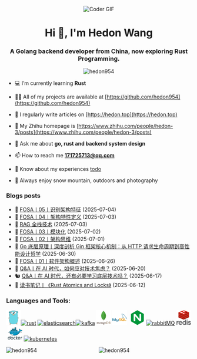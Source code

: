 <p align="center"><img  src="https://media.giphy.com/media/SWoSkN6DxTszqIKEqv/giphy.gif" alt="Coder GIF" width="500"></p>

<h1 align="center">Hi 👋, I'm Hedon Wang</h1>
<h3 align="center">A Golang backend developer from China, now exploring Rust Programming.</h3>

<p align="center"> <img src="https://komarev.com/ghpvc/?username=hedon954&label=Profile%20views&color=0e75b6&style=flat" alt="hedon954" /> </p>

- :computer: I’m currently learning **Rust**

- 👨‍💻 All of my projects are available at [https://github.com/hedon954](https://github.com/hedon954)

- 📝 I regularly write articles on [https://hedon.top](https://hedon.top)
  
- 🍞 My Zhihu homepage is [https://www.zhihu.com/people/hedon-3/posts](https://www.zhihu.com/people/hedon-3/posts)

- 💬 Ask me about **go, rust and backend system design**

- 📫 How to reach me **171725713@qq.com**

- 📄 Know about my experiences [todo](todo)

- :mount_fuji: Always enjoy snow mountain, outdoors and photography

### Blogs posts

<!-- BLOG-POST-LIST:START -->
 - 🎃 [FOSA丨05丨识别架构特征](https://hedon.top/2025/07/04/fosa-ch5/) (2025-07-04)
 - 🐌 [FOSA丨04丨架构特性定义](https://hedon.top/2025/07/03/fosa-ch4/) (2025-07-03)
 - 🦁 [RAG 全栈技术](https://hedon.top/2025/07/03/ai-rag-tech-complete/) (2025-07-03)
 - 🍯 [FOSA丨03丨模块化](https://hedon.top/2025/07/02/fosa-ch3/) (2025-07-02)
 - 🍭 [FOSA丨02丨架构思维](https://hedon.top/2025/07/01/fosa-ch2/) (2025-07-01)
 - 🤯 [Go 底层原理丨深度剖析 Gin 框架核心机制：从 HTTP 请求生命周期到高性能设计哲学](https://hedon.top/2025/06/30/go-gin/) (2025-06-30)
 - 🍄 [FOSA丨01丨软件架构概述](https://hedon.top/2025/06/26/fosa-ch1/) (2025-06-26)
 - 🐧 [Q&amp;A丨在 AI 时代，如何应对技术焦虑？](https://hedon.top/2025/06/21/qa-how-to-deal-with-tech-anxiety-in-ai-era/) (2025-06-20)
 - 🐿️ [Q&amp;A丨在 AI 时代，还有必要学习底层技术吗？](https://hedon.top/2025/06/17/qa-should-learn-underlying-principles-in-ai-era/) (2025-06-17)
 - 🍯 [读书笔记丨《Rust Atomics and Locks》](https://hedon.top/2025/06/12/note-rust-atomics-and-locks/) (2025-06-12)<!-- BLOG-POST-LIST:END -->

<h3 align="left">Languages and Tools:</h3>
<p align="left">  

<a href="https://golang.org" target="_blank" rel="noreferrer"> <img src="https://raw.githubusercontent.com/devicons/devicon/master/icons/go/go-original.svg" alt="go" width="40" height="40"/></a><a href="https://www.rust-lang.org" target="_blank" rel="noreferrer"><img src="https://www.rust-lang.org/static/images/rust-logo-blk.svg" alt="rust" width="40" height="40"/></a>&nbsp;<a href="https://www.elastic.co" target="_blank" rel="noreferrer"><img src="https://www.vectorlogo.zone/logos/elastic/elastic-icon.svg" alt="elasticsearch" width="40" height="40"/></a><a href="https://kafka.apache.org/" target="_blank" rel="noreferrer"><img src="https://www.vectorlogo.zone/logos/apache_kafka/apache_kafka-icon.svg" alt="kafka" width="40" height="40"/></a>&nbsp;<a href="https://www.mongodb.com/" target="_blank" rel="noreferrer"><img src="https://raw.githubusercontent.com/devicons/devicon/master/icons/mongodb/mongodb-original-wordmark.svg" alt="mongodb" width="40" height="40"/></a>&nbsp;<a href="https://www.mysql.com/" target="_blank" rel="noreferrer"><img src="https://raw.githubusercontent.com/devicons/devicon/master/icons/mysql/mysql-original-wordmark.svg" alt="mysql" width="40" height="40"/></a>&nbsp;&nbsp;<a href="https://www.nginx.com" target="_blank" rel="noreferrer"><img src="https://raw.githubusercontent.com/devicons/devicon/master/icons/nginx/nginx-original.svg" alt="nginx" width="40" height="40"/></a>&nbsp;<a href="https://www.rabbitmq.com" target="_blank" rel="noreferrer"><img src="https://www.vectorlogo.zone/logos/rabbitmq/rabbitmq-icon.svg" alt="rabbitMQ" width="40" height="40"/></a>&nbsp;<a href="https://redis.io" target="_blank" rel="noreferrer"><img src="https://raw.githubusercontent.com/devicons/devicon/master/icons/redis/redis-original-wordmark.svg" alt="redis" width="40" height="40"/></a>&nbsp;<a href="https://www.docker.com/" target="_blank" rel="noreferrer"><img src="https://raw.githubusercontent.com/devicons/devicon/master/icons/docker/docker-original-wordmark.svg" alt="docker" width="40" height="40"/></a>&nbsp;<a href="https://kubernetes.io" target="_blank" rel="noreferrer"><img src="https://www.vectorlogo.zone/logos/kubernetes/kubernetes-icon.svg" alt="kubernetes" width="40" height="40"/></a> 
<br>
<p><img align="left" width="50%" height="200" src="https://github-readme-stats.vercel.app/api?username=hedon954&show_icons=true&locale=en&orgs=hedon-rust-road,hedon-go-road" alt="hedon954" /></p><p><img align="left" width="30%" height="200" src="https://github-readme-stats.vercel.app/api/top-langs?username=hedon954&show_icons=true&locale=en&layout=compact&hide=html,javascript,css&orgs=hedon-rust-road,hedon-go-road" alt="hedon954" /></p>

